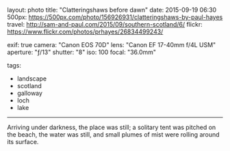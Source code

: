 layout: photo
title: "Clatteringshaws before dawn"
date: 2015-09-19 06:30
500px: https://500px.com/photo/156926931/clatteringshaws-by-paul-hayes
travel: http://sam-and-paul.com/2015/09/southern-scotland/6/
flickr: https://www.flickr.com/photos/prhayes/26834499243/

exif: true
camera: "Canon EOS 70D"
lens: "Canon EF 17-40mm f/4L USM"
aperture: "ƒ/13"
shutter: "8"
iso: 100
focal: "36.0mm"

tags:
  - landscape
  - scotland
  - galloway
  - loch
  - lake
---

Arriving under darkness, the place was still; a solitary tent was pitched on the beach, the water was still, and small plumes of mist were rolling around its surface.
